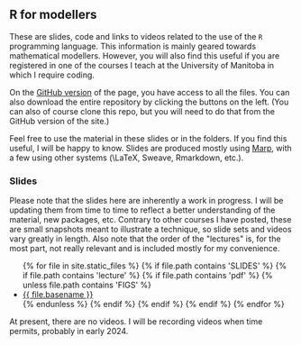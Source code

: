 ## R for modellers

These are slides, code and links to videos related to the use of the `R` programming language. This information is mainly geared towards mathematical modellers. However, you will also find this useful if you are registered in one of the courses I teach at the University of Manitoba in which I require coding.

On the [GitHub version](https://github.com/julien-arino/R-for-modellers/) of the page, you have access to all the files. You can also download the entire repository by clicking the buttons on the left. (You can also of course clone this repo, but you will need to do that from the GitHub version of the site.)

Feel free to use the material in these slides or in the folders. If you find this useful, I will be happy to know. Slides are produced mostly using [Marp](https://marp.app/), with a few using other systems (\LaTeX, Sweave, Rmarkdown, etc.).

### Slides

Please note that the slides here are inherently a work in progress. I will be updating them from time to time to reflect a better understanding of the material, new packages, etc. 
Contrary to other courses I have posted, these are small snapshots meant to illustrate a technique, so slide sets and videos vary greatly in length.
Also note that the order of the "lectures" is, for the most part, not really relevant and is included mostly for my convenience.

<ul>
{% for file in site.static_files %}
  {% if file.path contains 'SLIDES' %}
    {% if file.path contains 'lecture' %}
      {% if file.path contains 'pdf' %}
        {% unless file.path contains 'FIGS' %}
          <li><a href="https://julien-arino.github.io/R-for-modellers/SLIDES/{{ file.basename }}.pdf">{{ file.basename }}</a></li>
        {% endunless %}
      {% endif %}
    {% endif %}
  {% endif %}
{% endfor %}
</ul>

At present, there are no videos. I will be recording videos when time permits, probably in early 2024.